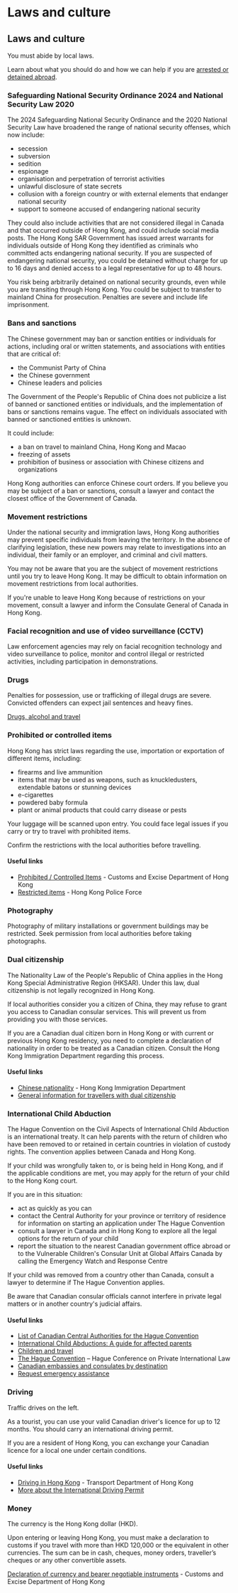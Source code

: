 # Laws and culture

## Laws and culture

You must abide by local laws.

Learn about what you should do and how we can help if you are [arrested or detained abroad](http://travel.gc.ca/assistance/emergency-info/arrest-detention).

### Safeguarding National Security Ordinance 2024 and National Security Law 2020

The 2024 Safeguarding National Security Ordinance and the 2020 National Security Law have broadened the range of national security offenses, which now include:

* secession
* subversion
* sedition
* espionage
* organisation and perpetration of terrorist activities
* unlawful disclosure of state secrets
* collusion with a foreign country or with external elements that endanger national security
* support to someone accused of endangering national security

They could also include activities that are not considered illegal in Canada and that occurred outside of Hong Kong, and could include social media posts. The Hong Kong SAR Government has issued arrest warrants for individuals outside of Hong Kong they identified as criminals who committed acts endangering national security. If you are suspected of endangering national security, you could be detained without charge for up to 16 days and denied access to a legal representative for up to 48 hours.

You risk being arbitrarily detained on national security grounds, even while you are transiting through Hong Kong. You could be subject to transfer to mainland China for prosecution. Penalties are severe and include life imprisonment.

### Bans and sanctions

The Chinese government may ban or sanction entities or individuals for actions, including oral or written statements, and associations with entities that are critical of:

* the Communist Party of China
* the Chinese government
* Chinese leaders and policies

The Government of the People's Republic of China does not publicize a list of banned or sanctioned entities or individuals, and the implementation of bans or sanctions remains vague. The effect on individuals associated with banned or sanctioned entities is unknown.

It could include:

* a ban on travel to mainland China, Hong Kong and Macao
* freezing of assets
* prohibition of business or association with Chinese citizens and organizations

Hong Kong authorities can enforce Chinese court orders. If you believe you may be subject of a ban or sanctions, consult a lawyer and contact the closest office of the Government of Canada.

### Movement restrictions

Under the national security and immigration laws, Hong Kong authorities may prevent specific individuals from leaving the territory. In the absence of clarifying legislation, these new powers may relate to investigations into an individual, their family or an employer, and criminal and civil matters.

You may not be aware that you are the subject of movement restrictions until you try to leave Hong Kong. It may be difficult to obtain information on movement restrictions from local authorities.

If you're unable to leave Hong Kong because of restrictions on your movement, consult a lawyer and inform the Consulate General of Canada in Hong Kong.

### Facial recognition and use of video surveillance (CCTV)

Law enforcement agencies may rely on facial recognition technology and video surveillance to police, monitor and control illegal or restricted activities, including participation in demonstrations.

### Drugs

Penalties for possession, use or trafficking of illegal drugs are severe. Convicted offenders can expect jail sentences and heavy fines.

[Drugs, alcohol and travel](https://travel.gc.ca/travelling/health-safety/drugs)

### Prohibited or controlled items

Hong Kong has strict laws regarding the use, importation or exportation of different items, including:

* firearms and live ammunition
* items that may be used as weapons, such as knuckledusters, extendable batons or stunning devices
* e-cigarettes
* powdered baby formula
* plant or animal products that could carry disease or pests

Your luggage will be scanned upon entry. You could face legal issues if you carry or try to travel with prohibited items.

Confirm the restrictions with the local authorities before travelling.

#### Useful links

* [Prohibited / Controlled Items](https://www.customs.gov.hk/en/passenger_clearance/prohibited_controlled/index.html) - Customs and Excise Department of Hong Kong
* [Restricted items](https://www.police.gov.hk/ppp_en/04_crime_matters/cpa/cpa_at_01.html) - Hong Kong Police Force

### Photography

Photography of military installations or government buildings may be restricted. Seek permission from local authorities before taking photographs.

### Dual citizenship

The Nationality Law of the People's Republic of China applies in the Hong Kong Special Administrative Region (HKSAR). Under this law, dual citizenship is not legally recognized in Hong Kong.

If local authorities consider you a citizen of China, they may refuse to grant you access to Canadian consular services. This will prevent us from providing you with those services.

If you are a Canadian dual citizen born in Hong Kong or with current or previous Hong Kong residency, you need to complete a declaration of nationality in order to be treated as a Canadian citizen. Consult the Hong Kong Immigration Department regarding this process.

#### Useful links

* [Chinese nationality](https://www.immd.gov.hk/eng/services/chinese_nationality.html) - Hong Kong Immigration Department
* [General information for travellers with dual citizenship](https://travel.gc.ca/travelling/documents/dual-citizenship)

### International Child Abduction

The Hague Convention on the Civil Aspects of International Child Abduction is an international treaty. It can help parents with the return of children who have been removed to or retained in certain countries in violation of custody rights. The convention applies between Canada and Hong Kong.

If your child was wrongfully taken to, or is being held in Hong Kong, and if the applicable conditions are met, you may apply for the return of your child to the Hong Kong court.

If you are in this situation:

* act as quickly as you can
* contact the Central Authority for your province or territory of residence for information on starting an application under The Hague Convention
* consult a lawyer in Canada and in Hong Kong to explore all the legal options for the return of your child
* report the situation to the nearest Canadian government office abroad or to the Vulnerable Children's Consular Unit at Global Affairs Canada by calling the Emergency Watch and Response Centre

If your child was removed from a country other than Canada, consult a lawyer to determine if The Hague Convention applies.

Be aware that Canadian consular officials cannot interfere in private legal matters or in another country's judicial affairs.

#### Useful links

* [List of Canadian Central Authorities for the Hague Convention](https://www.hcch.net/en/states/authorities/details3/?aid=75)
* [International Child Abductions: A guide for affected parents](https://travel.gc.ca/travelling/publications/international-child-abductions)
* [Children and travel](https://travel.gc.ca/travelling/children)
* [The Hague Convention](https://www.hcch.net/en/instruments/conventions/full-text/?cid=24) – Hague Conference on Private International Law
* [Canadian embassies and consulates by destination](https://travel.gc.ca/assistance/embassies-consulates)
* [Request emergency assistance](https://travel.gc.ca/assistance/emergency-assistance?_ga)

### Driving

Traffic drives on the left.

As a tourist, you can use your valid Canadian driver's licence for up to 12 months. You should carry an international driving permit.

If you are a resident of Hong Kong, you can exchange your Canadian licence for a local one under certain conditions.

#### Useful links

* [Driving in Hong Kong](https://www.td.gov.hk/en/public_services/licences_and_permits/driving_licences/how_to_apply_for_a_driving_licence/driving_in_hong_kong_for_overseas_driving_licence_/index.html) - Transport Department of Hong Kong
* [More about the International Driving Permit](https://travel.gc.ca/travelling/documents/international-driving-permit)

### Money

The currency is the Hong Kong dollar (HKD).

Upon entering or leaving Hong Kong, you must make a declaration to customs if you travel with more than HKD 120,000 or the equivalent in other currencies. The sum can be in cash, cheques, money orders, traveller’s cheques or any other convertible assets.

[Declaration of currency and bearer negotiable instruments](https://www.customs.gov.hk/en/passenger_clearance/instruments/index.html) - Customs and Excise Department of Hong Kong